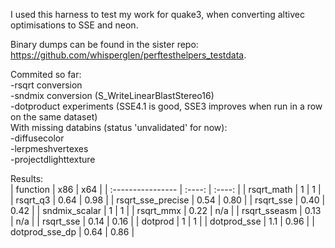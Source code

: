 I used this harness to test my work for quake3, when converting altivec optimisations to SSE and neon.

Binary dumps can be found in the sister repo: https://github.com/whisperglen/perftesthelpers_testdata.

Commited so far:<br>
-rsqrt conversion<br>
-sndmix conversion (S_WriteLinearBlastStereo16)<br>
-dotproduct experiments (SSE4.1 is good, SSE3 improves when run in a row on the same dataset)<br>
With missing databins (status 'unvalidated' for now):<br>
-diffusecolor<br>
-lerpmeshvertexes<br>
-projectdlighttexture<br>

Results:<br>
| function          |  x86   |  x64   |
| :---------------- | :----: | :----: |
| rsqrt_math        |  1     | 1      |
| rsqrt_q3          |  0.64  | 0.98   |
| rsqrt_sse_precise |  0.54  | 0.80   |
| rsqrt_sse         |  0.40  | 0.42   |
| sndmix_scalar     |  1     | 1      |
| rsqrt_mmx         |  0.22  | n/a    |
| rsqrt_sseasm      |  0.13  | n/a    |
| rsqrt_sse         |  0.14  | 0.16   |
| dotprod           |  1     | 1      |
| dotprod_sse       |  1.1   | 0.96   |
| dotprod_sse_dp    |  0.64  | 0.86   |
